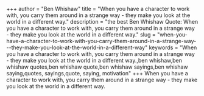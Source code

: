 +++
author = "Ben Whishaw"
title = "When you have a character to work with, you carry them around in a strange way - they make you look at the world in a different way."
description = "the best Ben Whishaw Quote: When you have a character to work with, you carry them around in a strange way - they make you look at the world in a different way."
slug = "when-you-have-a-character-to-work-with-you-carry-them-around-in-a-strange-way---they-make-you-look-at-the-world-in-a-different-way"
keywords = "When you have a character to work with, you carry them around in a strange way - they make you look at the world in a different way.,ben whishaw,ben whishaw quotes,ben whishaw quote,ben whishaw sayings,ben whishaw saying,quotes, sayings,quote, saying, motivation"
+++
When you have a character to work with, you carry them around in a strange way - they make you look at the world in a different way.
